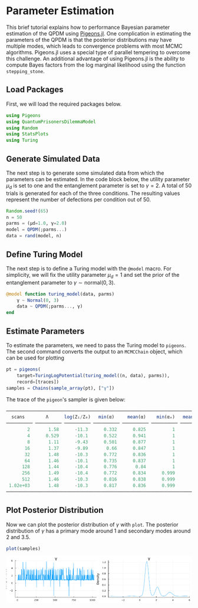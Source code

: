 # Parameter Estimation

This brief tutorial explains how to performance Bayesian parameter estimation of the QPDM using [Pigeons.jl](https://github.com/Julia-Tempering/Pigeons.jl). One complication in estimating the parameters of the QPDM is that the posterior distributions may have multiple modes, which leads to convergence problems with most MCMC algorithms. Pigeons.jl uses a special type of parallel tempering to overcome this challenge. An additional advantage of using Pigeons.jl is the ability to compute Bayes factors from the log marginal likelihood using the function `stepping_stone`.

## Load Packages

First, we will load the required packages below. 

```julia
using Pigeons
using QuantumPrisonersDilemmaModel
using Random
using StatsPlots
using Turing
```

## Generate Simulated Data

The next step is to generate some simulated data from which the parameters can be estimated. In the code block below, the utility parameter $\mu_d$ is set to one and the entanglement parameter is set to $\gamma = 2$.  A total of 50 trials is generated for each of the three conditions. The resulting values represent the number of defections per condition out of 50.
```julia
Random.seed!(65)
n = 50
parms = (μd=1.0, γ=2.0)
model = QPDM(;parms...)
data = rand(model, n)
```

## Define Turing Model

The next step is to define a Turing model with the `@model` macro. For simplicity, we will fix the utility parameter $\mu_d=1$ and set the prior of the entanglement parameter to $\gamma \sim \mathrm{normal}(0,3)$. 

```julia 
@model function turing_model(data, parms)
    γ ~ Normal(0, 3)
    data ~ QPDM(;parms..., γ)
end
```

## Estimate Parameters

To estimate the parameters, we need to pass the Turing model to `pigeons`. The second command converts the output to an `MCMCChain` object, which can be used for plotting
```julia
pt = pigeons(
    target=TuringLogPotential(turing_model((n, data), parms)), 
    record=[traces])
samples = Chains(sample_array(pt), ["γ"])
```
The trace of the `pigeon`'s sampler is given below:
```julia
────────────────────────────────────────────────────────────────────────────
  scans        Λ      log(Z₁/Z₀)   min(α)     mean(α)    min(αₑ)   mean(αₑ) 
────────── ────────── ────────── ────────── ────────── ────────── ──────────
        2       1.58      -11.3      0.332      0.825          1          1 
        4      0.529      -10.1      0.522      0.941          1          1 
        8       1.11      -9.43      0.501      0.877          1          1 
       16       1.37      -9.89       0.66      0.847          1          1 
       32       1.48      -10.3      0.772      0.836          1          1 
       64       1.46      -10.1      0.735      0.837          1          1 
      128       1.44      -10.4      0.776       0.84          1          1 
      256       1.49      -10.4      0.772      0.834      0.999          1 
      512       1.46      -10.3      0.816      0.838      0.999          1 
 1.02e+03       1.48      -10.3      0.817      0.836      0.999          1 
────────────────────────────────────────────────────────────────────────────
```

## Plot Posterior Distribution 

Now we can plot the posterior distribution of $\gamma$ with `plot`. The posterior distribution of $\gamma$ has a primary mode around 1 and secondary modes around 2 and 3.5.
```julia 
plot(samples)
```

![](resources/posterior_gamma.png)